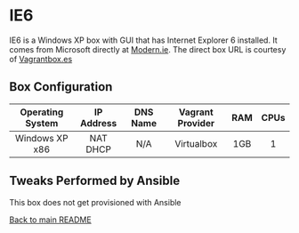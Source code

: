 IE6
==============
IE6 is a Windows XP box with GUI that has Internet Explorer 6 installed. It comes from Microsoft directly at [Modern.ie](https://dev.windows.com/en-us/microsoft-edge/tools/vms/mac/).
The direct box URL is courtesy of [Vagrantbox.es](http://www.vagrantbox.es/)

Box Configuration
------------
| Operating System | IP Address    | DNS Name                          | Vagrant Provider | RAM | CPUs |
|:----------------:|:-------------:|:---------------------------------:|:----------------:|:---:|:----:|
| Windows XP x86   | NAT DHCP      | N/A                               | Virtualbox       | 1GB | 1    |

Tweaks Performed by Ansible
------------
This box does not get provisioned with Ansible

[Back to main README](../README.md)

